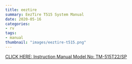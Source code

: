 ```yaml
---
title: eeztire
summary: EezTire T515 System Manual
date: 2020-05-16
categories:
- rv
tags:
- manual
thumbnail: "images/eeztire-t515.png"
---
```


[CLICK HERE: Instruction Manual Model No: TM-515T22/SP](https://mikejobrienmedia.s3-us-west-1.amazonaws.com/eeztire_t515.pdf)

